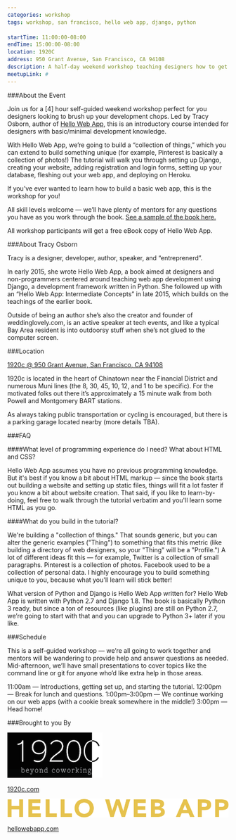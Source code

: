 ```yaml
---
categories: workshop
tags: workshop, san francisco, hello web app, django, python

startTime: 11:00:00-08:00
endTime: 15:00:00-08:00
location: 1920C
address: 950 Grant Avenue, San Francisco, CA 94108
description: A half-day weekend workshop teaching designers how to get started building their own web application.
meetupLink: #
---
```


###About the Event

Join us for a [4] hour self-guided weekend workshop perfect for you designers looking to brush up your development chops. Led by Tracy Osborn, author of [Hello Web App](hellowebapp.com), this is an introductory course intended for designers with basic/minimal development knowledge.

With Hello Web App, we’re going to build a “collection of things,” which you can extend to build something unique (for example, Pinterest is basically a collection of photos!) The tutorial will walk you through setting up Django, creating your website, adding registration and login forms, setting up your database, fleshing out your web app, and deploying on Heroku.

If you’ve ever wanted to learn how to build a basic web app, this is the workshop for you!

All skill levels welcome — we’ll have plenty of mentors for any questions you have as you work through the book. [See a sample of the book here.](http://hellowebapp.com/sample)

All workshop participants will get a free eBook copy of Hello Web App. 

<!---
Tickets are $5 and can be purchased at [Eventbrite?]. All ticket proceeds will go towards food and drinks for attendees. [Food TBD]
-->

###About Tracy Osborn

<!---Photo (let me know if we need larger): https://dl.dropboxusercontent.com/u/3118244/beach-lg.jpg-->

Tracy is a designer, developer, author, speaker, and “entreprenerd”.

In early 2015, she wrote Hello Web App, a book aimed at designers and non-programmers centered around teaching web app development using Django, a development framework written in Python. She followed up with an “Hello Web App: Intermediate Concepts” in late 2015, which builds on the teachings of the earlier book.

Outside of being an author she’s also the creator and founder of weddinglovely.com, is an active speaker at tech events, and like a typical Bay Area resident is into outdoorsy stuff when she’s not glued to the computer screen. 

###Location

[1920c @ 950 Grant Avenue, San Francisco, CA 94108](https://www.google.com/maps/place/950+Grant+Ave,+San+Francisco,+CA+94108/@37.7957488,-122.4085396,17z/data=!3m1!4b1!4m2!3m1!1s0x808580f4af85a709:0x29396a975ece1b5)

1920c is located in the heart of Chinatown near the Financial District and numerous Muni lines (the 8, 30, 45, 10, 12, and 1 to be specific). For the motivated folks out there it’s approximately a 15 minute walk from both Powell and Montgomery BART stations.

As always taking public transportation or cycling is encouraged, but there is a parking garage located nearby (more details TBA).

###FAQ

####What level of programming experience do I need? What about HTML and CSS?

Hello Web App assumes you have no previous programming knowledge. But it's best if you know a bit about HTML markup — since the book starts out building a website and setting up static files, things will fit a lot faster if you know a bit about website creation. That said, if you like to learn-by-doing, feel free to walk through the tutorial verbatim and you'll learn some HTML as you go.

####What do you build in the tutorial?

We're building a "collection of things." That sounds generic, but you can alter the generic examples ("Thing") to something that fits this metric (like building a directory of web designers, so your "Thing" will be a "Profile.") A lot of different ideas fit this — for example, Twitter is a collection of small paragraphs. Pinterest is a collection of photos. Facebook used to be a collection of personal data. I highly encourage you to build something unique to you, because what you'll learn will stick better!

What version of Python and Django is Hello Web App written for?
Hello Web App is written with Python 2.7 and Django 1.8. The book is basically Python 3 ready, but since a ton of resources (like plugins) are still on Python 2.7, we’re going to start with that and you can upgrade to Python 3+ later if you like.

###Schedule

This is a self-guided workshop — we’re all going to work together and mentors will be wandering to provide help and answer questions as needed. Mid-afternoon, we’ll have small presentations to cover topics like the command line or git for anyone who’d like extra help in those areas.

11:00am — Introductions, getting set up, and starting the tutorial.
12:00pm — Break for lunch and questions.
1:00pm–3:00pm — We continue working on our web apps (with a cookie break somewhere in the middle!)
3:00pm — Head home!

###Brought to you By

![1920c](/images/logo-1920c.png)

[1920c.com](http://1920c.com)

![Hello Web App](/images/logo-hellowebapp.svg)

[hellowebapp.com](https://hellowebapp.com/)